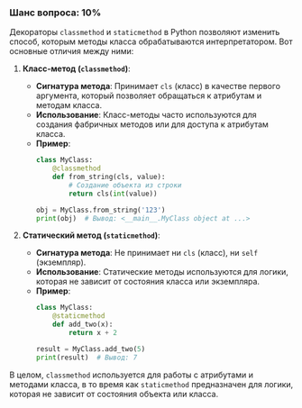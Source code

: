 ### Шанс вопроса: 10%

Декораторы `classmethod` и `staticmethod` в Python позволяют изменить способ, которым методы класса обрабатываются интерпретатором. Вот основные отличия между ними:

1. **Класс-метод (`classmethod`)**:
   - **Сигнатура метода**: Принимает `cls` (класс) в качестве первого аргумента, который позволяет обращаться к атрибутам и методам класса.
   - **Использование**: Класс-методы часто используются для создания фабричных методов или для доступа к атрибутам класса.
   - **Пример**:
     ```python
     class MyClass:
         @classmethod
         def from_string(cls, value):
             # Создание объекта из строки
             return cls(int(value))
     
     obj = MyClass.from_string('123')
     print(obj)  # Вывод: <__main__.MyClass object at ...>
     ```

2. **Статический метод (`staticmethod`)**:
   - **Сигнатура метода**: Не принимает ни `cls` (класс), ни `self` (экземпляр).
   - **Использование**: Статические методы используются для логики, которая не зависит от состояния класса или экземпляра.
   - **Пример**:
     ```python
     class MyClass:
         @staticmethod
         def add_two(x):
             return x + 2
     
     result = MyClass.add_two(5)
     print(result)  # Вывод: 7
     ```

В целом, `classmethod` используется для работы с атрибутами и методами класса, в то время как `staticmethod` предназначен для логики, которая не зависит от состояния объекта или класса.